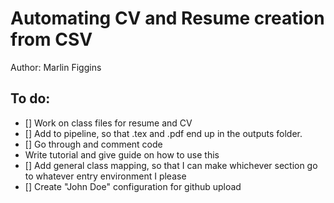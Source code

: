 # Automating CV and Resume creation from CSV
Author: Marlin Figgins

## To do:
- [] Work on class files for resume and CV
- [] Add to pipeline, so that .tex and .pdf end up in the outputs folder.
- [] Go through and comment code
- Write tutorial and give guide on how to use this
- [] Add general class mapping, so that I can make whichever section go to whatever entry environment I please
- [] Create "John Doe" configuration for github upload
